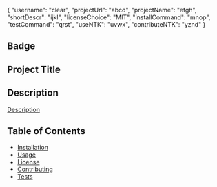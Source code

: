 {
"username": "clear",
"projectUrl": "abcd",
"projectName": "efgh",
"shortDescr": "ijkl",
"licenseChoice": "MIT",
"installCommand": "mnop",
"testCommand": "qrst",
"useNTK": "uvwx",
"contributeNTK": "yznd"
}

## Badge

## Project Title

## Description

[Description](#shortDescr)

## Table of Contents

- [Installation](#installCommand)
- [Usage](#useNTK)
- [License](#licenseChoice)
- [Contributing](#contributeNTK)
- [Tests](#testCommand)
